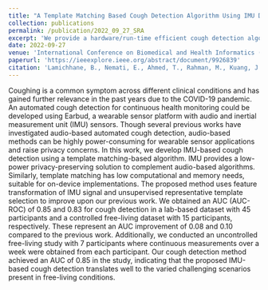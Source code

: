 ```yaml
---
title: "A Template Matching Based Cough Detection Algorithm Using IMU Data From Earbuds"
collection: publications
permalink: /publication/2022_09_27_SRA
excerpt: 'We provide a hardware/run-time efficient cough detection algorithm using IMU sensor (inertial measurement unit sensor).'
date: 2022-09-27
venue: 'International Conference on Biomedical and Health Informatics (BHI)'
paperurl: 'https://ieeexplore.ieee.org/abstract/document/9926839'
citation: 'Lamichhane, B., Nemati, E., Ahmed, T., Rahman, M., Kuang, J., & Gao, A. (2022, September). A Template Matching Based Cough Detection Algorithm Using IMU Data From Earbuds. In 2022 IEEE-EMBS International Conference on Biomedical and Health Informatics (BHI) (pp. 01-04). IEEE.'
---
```


Coughing is a common symptom across different clinical conditions and has gained further relevance in the past years due to the COVID-19 pandemic. An automated cough detection for continuous health monitoring could be developed using Earbud, a wearable sensor platform with audio and inertial measurement unit (IMU) sensors. Though several previous works have investigated audio-based automated cough detection, audio-based methods can be highly power-consuming for wearable sensor applications and raise privacy concerns. In this work, we develop IMU-based cough detection using a template matching-based algorithm. IMU provides a low-power privacy-preserving solution to complement audio-based algorithms. Similarly, template matching has low computational and memory needs, suitable for on-device implementations. The proposed method uses feature transformation of IMU signal and unsupervised representative template selection to improve upon our previous work. We obtained an AUC (AUC-ROC) of 0.85 and 0.83 for cough detection in a lab-based dataset with 45 participants and a controlled free-living dataset with 15 participants, respectively. These represent an AUC improvement of 0.08 and 0.10 compared to the previous work. Additionally, we conducted an uncontrolled free-living study with 7 participants where continuous measurements over a week were obtained from each participant. Our cough detection method achieved an AUC of 0.85 in the study, indicating that the proposed IMU-based cough detection translates well to the varied challenging scenarios present in free-living conditions.